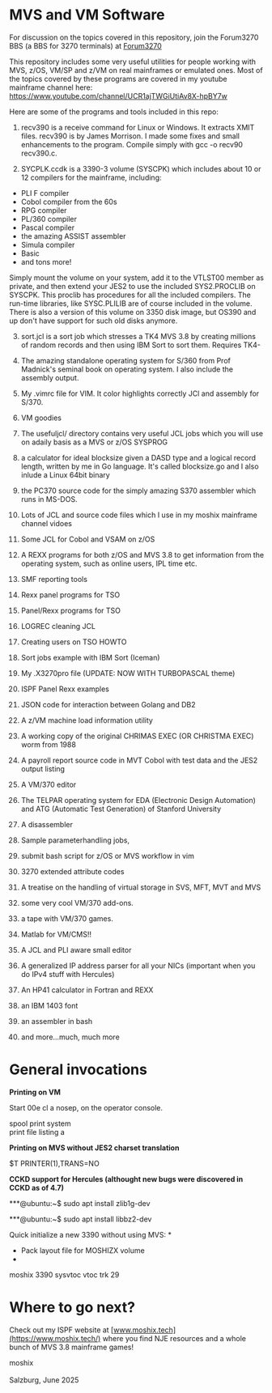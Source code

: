 
# MVS and VM Software

For discussion on the topics covered in this repository, join the Forum3270 BBS (a BBS for 3270 terminals) at [Forum3270](https://www.moshix.tech/:3270)

This repository includes some very useful utilities for people working with MVS, z/OS, VM/SP and z/VM on real mainframes or emulated ones. Most of the topics covered by these programs are covered in my youtube mainframe channel here: https://www.youtube.com/channel/UCR1ajTWGiUtiAv8X-hpBY7w

Here are some of the programs and tools included in this repo:

1. recv390 is a receive command for Linux or Windows. It extracts XMIT files. recv390 is by James Morrison. I made some fixes and small enhancements to the program. Compile simply with gcc -o recv90 recv390.c.


2. SYCPLK.ccdk is a 3390-3 volume (SYSCPK) which includes about 10 or 12 compilers for the mainframe, including:

- PLI F compiler
- Cobol compiler from the 60s
- RPG compiler
- PL/360 compiler
- Pascal compiler
- the amazing ASSIST assembler
- Simula compiler
- Basic
- and tons more!

 Simply mount the volume on your system, add it to the VTLST00 member as private, and then extend your JES2 to use the included
 SYS2.PROCLIB on SYSCPK. This proclib has procedures for all the included compilers. The run-time libraries, like SYSC.PLILIB are of course included in the volume. There is also a version of this volume on 3350 disk image, but OS390 and up don't have support for such old disks anymore.

3. sort.jcl is a sort job which stresses a TK4 MVS 3.8 by creating millions of random records and then using IBM Sort to sort them. Requires TK4-

4. The amazing standalone operating system for S/360 from Prof Madnick's seminal book on operating system. I also include the assembly output. 

5. My .vimrc file for VIM. It color highlights correctly JCl and assembly for S/370. 

6. VM goodies

7. The usefuljcl/ directory contains very useful JCL jobs which you will use on adaily basis as a MVS or z/OS SYSPROG

8. a calculator for ideal blocksize given a DASD type and a logical record length, written by me in Go language. It's called blocksize.go and I also inlude a Linux 64bit binary

9. the PC370 source code for the simply amazing S370 assembler which runs in MS-DOS. 

10. Lots of JCL and source code files which I use in my moshix mainframe channel vidoes

11. Some JCL for Cobol and VSAM on z/OS

12. A REXX programs for both z/OS and MVS 3.8 to get information from the operating system, such as online users, IPL time etc. 

13. SMF reporting tools

14. Rexx panel programs for TSO

15. Panel/Rexx programs for TSO

16. LOGREC cleaning JCL

18. Creating users on TSO HOWTO

19. Sort jobs example with IBM Sort (Iceman)

21. My .X3270pro file (UPDATE: NOW WITH TURBOPASCAL theme)

22. ISPF Panel Rexx examples

23. JSON code for interaction between Golang and DB2

24. A z/VM machine load information utility

25. A working copy of the original CHRIMAS EXEC (OR CHRISTMA EXEC) worm from 1988

26. A payroll report source code in MVT Cobol with test data and the JES2 output listing

27. A VM/370 editor
    
28. The TELPAR operating system for EDA (Electronic Design Automation) and 
 ATG (Automatic Test Generation) of Stanford University

29. A disassembler

30.  Sample parameterhandling jobs, 

31.  submit bash script for z/OS or MVS workflow in vim

32.  3270 extended attribute codes
    
33. A treatise on the handling of virtual storage in SVS, MFT, MVT and MVS

34. some very cool VM/370 add-ons. 

35. a tape with VM/370 games. 

36. Matlab for VM/CMS!!    

37. A JCL and PLI aware small editor

38. A generalized IP address parser for all your NICs (important when you do IPv4 stuff with Hercules)  

39. An HP41 calculator in Fortran and REXX

40. an IBM 1403 font
    
41. an assembler in bash
  
42. and more...much, much more  

General invocations
===================

**Printing on VM**

Start 00e cl a nosep, on the operator console.  

spool print system  
print file listing a   


**Printing on MVS without JES2 charset translation**

$T PRINTER(1),TRANS=NO


**CCKD support for Hercules (althought new bugs were discovered in CCKD as of 4.7)**

***@ubuntu:~$ sudo apt install zlib1g-dev

***@ubuntu:~$ sudo apt install libbz2-dev

Quick initialize a new 3390 without using MVS:
*
* Pack layout file for MOSHIZX volume
*
moshix 3390
sysvtoc        vtoc    trk 29


Where to go next?
=================

Check out my ISPF website at [www.moshix.tech](https://www.moshix.tech/) where you find NJE resources and a whole bunch of MVS 3.8 mainframe games!

moshix   
<br>
Salzburg, June 2025
